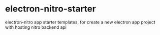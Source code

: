 # electron-nitro-starter

electron-nitro app starter templates, for create a new electron app project with hosting nitro backend api
